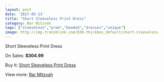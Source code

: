 ```yaml
---
layout: post
date: '2017-05-13'
title: "Short Sleeveless Print Dress"
category: Bar Mitzvah
tags: ["sleeveless","prom","beaded","dresses","unique"]
image: http://img.transblink.com/830-thickbox_default/short-sleeveless-print-dress.jpg
---
```

Short Sleeveless Print Dress

On Sales: **$304.99**
<a href="https://www.transblink.com/en/bar-mitzvah/238-short-sleeveless-print-dress.html"><amp-img layout="responsive" width="600" height="600" src="//img.transblink.com/830-thickbox_default/short-sleeveless-print-dress.jpg" alt="Short Sleeveless Print Dress 0" /></a>
<a href="https://www.transblink.com/en/bar-mitzvah/238-short-sleeveless-print-dress.html"><amp-img layout="responsive" width="600" height="600" src="//img.transblink.com/832-thickbox_default/short-sleeveless-print-dress.jpg" alt="Short Sleeveless Print Dress 1" /></a>
<a href="https://www.transblink.com/en/bar-mitzvah/238-short-sleeveless-print-dress.html"><amp-img layout="responsive" width="600" height="600" src="//img.transblink.com/831-thickbox_default/short-sleeveless-print-dress.jpg" alt="Short Sleeveless Print Dress 2" /></a>

Buy it: [Short Sleeveless Print Dress](https://www.transblink.com/en/bar-mitzvah/238-short-sleeveless-print-dress.html "Short Sleeveless Print Dress")

View more: [Bar Mitzvah](https://www.transblink.com/en/2-bar-mitzvah "Bar Mitzvah")